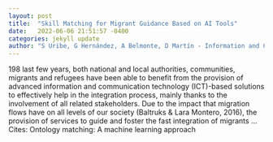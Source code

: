 ```yaml
---
layout: post
title:  "Skill Matching for Migrant Guidance Based on AI Tools"
date:   2022-06-06 21:51:57 -0400
categories: jekyll update
author: "S Uribe, G Hernández, A Belmonte, D Martín - Information and Communications Technology …"
---
```

198 last few years, both national and local authorities, communities, migrants and refugees have been able to benefit from the provision of advanced information and communication technology (ICT)-based solutions to effectively help in the integration process, mainly thanks to the involvement of all related stakeholders. Due to the impact that migration flows have on all levels of our society (Baltruks & Lara Montero, 2016), the provision of services to guide and foster the fast integration of migrants …
Cites: ‪Ontology matching: A machine learning approach‬  